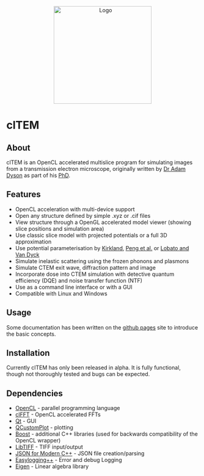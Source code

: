 
<p align="center"> 
<img src="https://jjppeters.github.io/clTEM/assets/logo.svg" alt="Logo" width="256px"/>
</p>

# clTEM  
## About  
clTEM is an OpenCL accelerated multislice program for simulating images from a transmission electron microscope, originally written by [Dr Adam Dyson](https://github.com/ADyson) as part of his [PhD](http://wrap.warwick.ac.uk/72953/).  

## Features
- OpenCL acceleration with multi-device support
- Open any structure defined by simple .xyz or .cif files
- View structure through a OpenGL accelerated model viewer (showing slice positions and simulation area)
- Use classic slice model with projected potentials or a full 3D approximation
- Use potential parameterisation by [Kirkland](https://www.springer.com/gp/book/9781441965325), [Peng et al.](dx.doi.org/10.1107/S0108767395014371) or [Lobato and Van Dyck](dx.doi.org/10.1107/S205327331401643X)
- Simulate inelastic scattering using the frozen phonons and plasmons
- Simulate CTEM exit wave, diffraction pattern and image
- Incorporate dose into CTEM simulation with detective quantum efficiency (DQE) and noise transfer function (NTF)
- Use as a command line interface or with a GUI
- Compatible with Linux and Windows

## Usage
Some documentation has been written on the [github pages](https://jjppeters.github.io/clTEM/guide) site to introduce the basic concepts.

## Installation
Currently clTEM has only been released in alpha. It is fully functional, though not thoroughly tested and bugs can be expected.

## Dependencies  
  
 - [OpenCL](https://www.khronos.org/opencl/) - parallel programming language  
 - [clFFT](https://github.com/clMathLibraries/clFFT) - OpenCL accelerated FFTs  
 - [Qt](http://www.qt.io/) - GUI  
 - [QCustomPlot](http://qcustomplot.com/) - plotting  
 - [Boost](https://www.boost.org/) - additional C++ libraries (used for backwards compatibility of the OpenCL wrapper)  
 - [LibTIFF](http://simplesystems.org/libtiff/) - TIFF input/output  
 - [JSON for Modern C++](https://github.com/nlohmann/json) - JSON file creation/parsing
 - [Easylogging++](https://github.com/zuhd-org/easyloggingpp) - Error and debug Logging
 - [Eigen](http://eigen.tuxfamily.org/) - Linear algebra library


